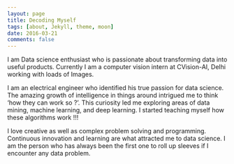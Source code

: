 ```yaml
---
layout: page
title: Decoding Myself
tags: [about, Jekyll, theme, moon]
date: 2016-03-21
comments: false
---
```

    
I am Data science enthusiast who is passionate about transforming data into useful products. Currently I am a computer vision intern at CVision-AI, Delhi working with loads of Images.

I am an electrical engineer who identified his true passion for data science. The amazing growth of intelligence in things around intrigued me to think ‘how they can work so ?’. This curiosity led me exploring areas of data mining, machine learning, and deep learning. I started teaching myself how these algorithms work !!!

I love creative as well as complex problem solving and programming. Continuous innovation and learning are what attracted me to data science. I am the person who has always been the first one to roll up sleeves if I encounter any data problem.
